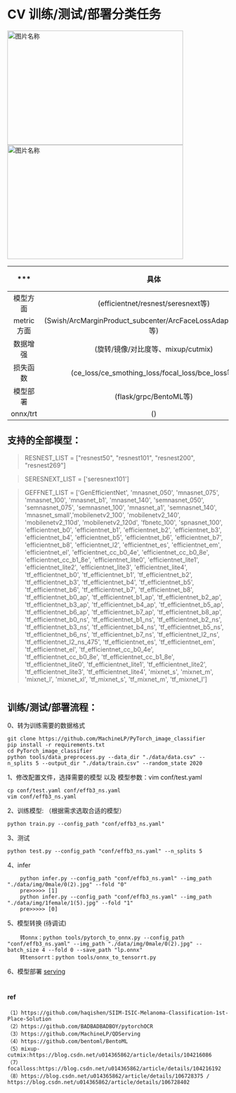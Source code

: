 

# CV 训练/测试/部署分类任务

<img src="https://user-images.githubusercontent.com/9102141/87268895-3e0d0780-c4fe-11ea-849e-6140b7e0d4de.gif" width = "400" height = "260" alt="图片名称" align=center>
<img src="https://user-images.githubusercontent.com/9102141/87268895-3e0d0780-c4fe-11ea-849e-6140b7e0d4de.gif" width = "400" height = "260" alt="图片名称" align=center>


|      ***       |   具体     |    样例   |  
| :-----------------: | :---------:| :---------:|
|  模型方面  |   (efficientnet/resnest/seresnext等)       |  [1](./qdnet/conf/constant.py)  |
|  metric方面  |   (Swish/ArcMarginProduct_subcenter/ArcFaceLossAdaptiveMargin等)       |  [2](./qdnet/models/metric_strategy.py)  |
|  数据增强  |   (旋转/镜像/对比度等、mixup/cutmix)         |  [3](./qdnet/dataaug/) | 
|  损失函数  |   (ce_loss/ce_smothing_loss/focal_loss/bce_loss等)                     |  [4](./qdnet/loss/)    | 
|  模型部署  |   (flask/grpc/BentoML等)                   |  [5](./serving/)       | 
|  onnx/trt |   ()                                      |  [6](./tools/)         | 


## 支持的全部模型：

> RESNEST_LIST = ["resnest50", "resnest101", "resnest200", "resnest269"]

> SERESNEXT_LIST = ['seresnext101']

> GEFFNET_LIST = ['GenEfficientNet', 'mnasnet_050', 'mnasnet_075', 'mnasnet_100', 'mnasnet_b1', 'mnasnet_140', 'semnasnet_050', 'semnasnet_075', 'semnasnet_100', 'mnasnet_a1', 'semnasnet_140', 'mnasnet_small','mobilenetv2_100', 'mobilenetv2_140', 'mobilenetv2_110d', 'mobilenetv2_120d', 'fbnetc_100', 'spnasnet_100', 'efficientnet_b0', 'efficientnet_b1', 'efficientnet_b2',  'efficientnet_b3', 'efficientnet_b4', 'efficientnet_b5', 'efficientnet_b6', 'efficientnet_b7', 'efficientnet_b8', 'efficientnet_l2', 'efficientnet_es', 'efficientnet_em', 'efficientnet_el', 'efficientnet_cc_b0_4e', 'efficientnet_cc_b0_8e', 'efficientnet_cc_b1_8e', 'efficientnet_lite0', 'efficientnet_lite1', 'efficientnet_lite2', 'efficientnet_lite3', 'efficientnet_lite4', 'tf_efficientnet_b0', 'tf_efficientnet_b1', 'tf_efficientnet_b2', 'tf_efficientnet_b3', 'tf_efficientnet_b4', 'tf_efficientnet_b5', 'tf_efficientnet_b6', 'tf_efficientnet_b7', 'tf_efficientnet_b8', 'tf_efficientnet_b0_ap', 'tf_efficientnet_b1_ap', 'tf_efficientnet_b2_ap', 'tf_efficientnet_b3_ap', 'tf_efficientnet_b4_ap', 'tf_efficientnet_b5_ap', 'tf_efficientnet_b6_ap', 'tf_efficientnet_b7_ap', 'tf_efficientnet_b8_ap', 'tf_efficientnet_b0_ns', 'tf_efficientnet_b1_ns', 'tf_efficientnet_b2_ns', 'tf_efficientnet_b3_ns', 'tf_efficientnet_b4_ns', 'tf_efficientnet_b5_ns', 'tf_efficientnet_b6_ns', 'tf_efficientnet_b7_ns', 'tf_efficientnet_l2_ns', 'tf_efficientnet_l2_ns_475', 'tf_efficientnet_es', 'tf_efficientnet_em', 'tf_efficientnet_el', 'tf_efficientnet_cc_b0_4e', 'tf_efficientnet_cc_b0_8e', 'tf_efficientnet_cc_b1_8e', 'tf_efficientnet_lite0', 'tf_efficientnet_lite1', 'tf_efficientnet_lite2', 'tf_efficientnet_lite3', 'tf_efficientnet_lite4', 'mixnet_s', 'mixnet_m', 'mixnet_l', 'mixnet_xl', 'tf_mixnet_s', 'tf_mixnet_m', 'tf_mixnet_l']

#

## 训练/测试/部署流程：
0、转为训练需要的数据格式
```
git clone https://github.com/MachineLP/PyTorch_image_classifier
pip install -r requirements.txt
cd PyTorch_image_classifier
python tools/data_preprocess.py --data_dir "./data/data.csv" --n_splits 5 --output_dir "./data/train.csv" --random_state 2020
```

1、修改配置文件，选择需要的模型 以及 模型参数：vim conf/test.yaml
```
cp conf/test.yaml conf/effb3_ns.yaml
vim conf/effb3_ns.yaml
```

2、训练模型: （根据需求选取合适的模型） 
```
python train.py --config_path "conf/effb3_ns.yaml"
```

3、测试
```
python test.py --config_path "conf/effb3_ns.yaml" --n_splits 5
```

4、infer
```
    python infer.py --config_path "conf/effb3_ns.yaml" --img_path "./data/img/0male/0(2).jpg" --fold "0"
    pre>>>>> [1]
    python infer.py --config_path "conf/effb3_ns.yaml" --img_path "./data/img/1female/1(5).jpg" --fold "1"
    pre>>>>> [0]
```

5、模型转换 (待调试)
```
    转onnx：python tools/pytorch_to_onnx.py --config_path "conf/effb3_ns.yaml" --img_path "./data/img/0male/0(2).jpg" --batch_size 4 --fold 0 --save_path "lp.onnx"
    转tensorrt：python tools/onnx_to_tensorrt.py
```

6、模型部署
[serving](./serving/) 





#

#

#

#

#

#

#

#### ref
```
（1）https://github.com/haqishen/SIIM-ISIC-Melanoma-Classification-1st-Place-Solution
（2）https://github.com/BADBADBADBOY/pytorchOCR
（3）https://github.com/MachineLP/QDServing
（4）https://github.com/bentoml/BentoML
（5）mixup-cutmix:https://blog.csdn.net/u014365862/article/details/104216086
（7）focalloss:https://blog.csdn.net/u014365862/article/details/104216192
（8）https://blog.csdn.net/u014365862/article/details/106728375 / https://blog.csdn.net/u014365862/article/details/106728402 
```





